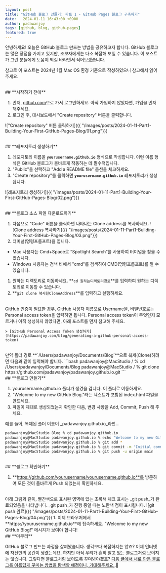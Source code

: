 ```yaml
---
layout: post
title: "GitHub 블로그 만들기: 파트 1 - GitHub Pages 블로그 구축하기"
date:   2024-01-11 16:43:00 +0900
author: padawanjoy
tags: [github, blog, github-pages]
featured: true
---
```


안녕하세요! 오늘은 GitHub 블로그 만드는 방법을 공유하고자 합니다. GitHub 블로그는 많은 장점을 가지고 있지만, 초보자에게는 다소 복잡해 보일 수 있습니다. 이 포스트가 그런 분들에게 도움이 되길 바라면서 적어보겠습니다.

참고로 이 포스트는 2024년 1월 Mac OS 환경 기준으로 작성하였으니 참고해서 읽어주세요.

<br>
## **시작하기 전에**

1. 먼저, [github.com](http://github.com/)으로 가서 로그인하세요. 아직 가입하지 않았다면, 가입을 먼저 해주세요.
1. 로그인 후, 대시보드에서 "Create repository" 버튼을 클릭합니다.

!["Create repository" 버튼 클릭하기]({{ "/images/posts/2024-01-11-Part1-Building-Your-First-GitHub-Pages-Blog/01.png"}})

<br>
## **레포지토리 생성하기**

1. 레포지토리 이름을 **`yourusername.github.io`** 형식으로 작성합니다. 이런 이름 형식은 GitHub 블로그가 올바르게 작동하는 데 필수적입니다.
1. "Public"을 선택하고 "Add a README file" 옵션을 체크하세요.
1. "Create repository"를 클릭하면 **`yourusername.github.io`** 레포지토리가 생성됩니다.

![레포지토리 생성하기]({{ "/images/posts/2024-01-11-Part1-Building-Your-First-GitHub-Pages-Blog/02.png"}})

<br>
## **블로그 소스 파일 다운로드하기**

1. 다음으로 "Code" 버튼을 클릭하면 나타나는 Clone address를 복사하세요.
![Clone address 복사하기]({{ "/images/posts/2024-01-11-Part1-Building-Your-First-GitHub-Pages-Blog/03.png"}})
1. 터미널(명령프롬프트)을 엽니다.
- Mac 사용자는 Cmd+Space로 “Spotlight Search”를 사용하여 터미널을 찾을 수 있습니다.
- Windows 사용자는 검색 바에서 "cmd"를 검색하여 CMD(명령프롬프트)를 열 수 있습니다.
1. 원하는 디렉토리로 이동하세요. **`cd 원하는디렉토리경로`**를 입력하여 원하는 디렉토리로 이동할 수 있습니다.
1. **`git clone 복사한CloneAddress`**를 입력하고 실행하세요.
<br>
    GitHub 인증이 필요한 경우, GitHub 사용자 이름으로 Username을, 비밀번호로는 Personal access token을 입력하면 됩니다. Personal access token이 무엇인지 모르거나 아직 생성하지 않았다면, 아래 포스트를 먼저 참고해 주세요.
    
    > [GitHub Personal Access Token 생성하기](https://padawanjoy.com/blog/generating-a-github-personal-access-token)

<br>
만약 폴더 경로 **`/Users/padawanjoy/Documents/Blog`**으로 복제(Clone)하려면 다음과 같이 입력해야 합니다.
```bash
padawanjoy@MacStudio / % cd /Users/padawanjoy/Documents/Blog
padawanjoy@MacStudio / % git clone https://github.com/padawanjoy/padawanjoy.github.io.git
```
<br>
## **블로그 만들기**

1. yourusername.github.io 폴더가 생겼을 겁니다. 이 폴더로 이동하세요.
1. "Welcome to my new GitHub Blog."라는 텍스트가 포함된 index.html 파일을 만드세요.
1. 파일이 제대로 생성되었는지 확인한 다음, 변경 사항을 Add, Commit, Push 해 주세요.

예를 들어, 복제된 폴더 이름이 _padawanjoy.github.io_라면...
```bash
padawanjoy@MacStudio Blog % cd padawanjoy.github.io
padawanjoy@MacStudio padawanjoy.github.io % echo "Welcome to my new GitHub Blog" > index.html
padawanjoy@MacStudio padawanjoy.github.io % git add *
padawanjoy@MacStudio padawanjoy.github.io % git commit -m "Initial commit"
padawanjoy@MacStudio padawanjoy.github.io % git push -u origin main
```
<br>
## **블로그 확인하기**

1. **https://github.com/yourusername/yourusername.github.io**를 방문하여 모든 것이 올바르게 Push 되었는지 확인하세요.
<br>
    아래 그림과 같이, 빨간색으로 표시된 영역에 있는 초록색 체크 표시는 _git push_가 완료되었음을 나타냅니다. _git push_가 진행 중일 때는 노란색 점이 표시됩니다.
    ![git push 완료]({{ "/images/posts/2024-01-11-Part1-Building-Your-First-GitHub-Pages-Blog/04.png"}})
1. 이제 브라우저에서 **https://yourusername.github.io**에 접속하세요. "Welcome to my new GitHub Blog!" 메시지가 보여야 합니다!

<br>
## **마무리**

GitHub 블로그 만드는 과정을 살펴봤습니다. 생각보다 복잡하지는 않죠? 이제 인터넷에 자신만의 공간이 생겼는데요. 하지만 아직 우리가 흔히 알고 있는 블로그처럼 보이지는 않습니다. 그렇다면 블로그처럼 보이도록 꾸며봐야겠죠? [다음 글에서 새로 만든 블로그를 아름답게 꾸미는 방법을 탐색할 예정이니, 기대해주세요.](https://padawanjoy.com/blog/part2-applying-a-jekyll-theme).🌟